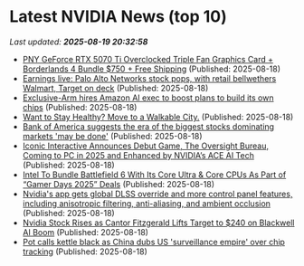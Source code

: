 # Latest NVIDIA News (top 10)
_Last updated: **2025-08-19 20:32:58**_

- [PNY GeForce RTX 5070 Ti Overclocked Triple Fan Graphics Card + Borderlands 4 Bundle $750 + Free Shipping](https://slickdeals.net/f/18538888-pny-geforce-rtx-5070-ti-overclocked-triple-fan-graphics-card-borderlands-4-bundle-750-free-shipping) (Published: 2025-08-18)
- [Earnings live: Palo Alto Networks stock pops, with retail bellwethers Walmart, Target on deck](https://finance.yahoo.com/news/live/earnings-live-palo-alto-networks-stock-pops-with-retail-bellwethers-walmart-target-on-deck-203137429.html) (Published: 2025-08-18)
- [Exclusive-Arm hires Amazon AI exec to boost plans to build its own chips](https://www.channelnewsasia.com/business/exclusive-arm-hires-amazon-ai-exec-boost-plans-build-its-own-chips-5301181) (Published: 2025-08-18)
- [Want to Stay Healthy? Move to a Walkable City.](https://www.outsideonline.com/outdoor-adventure/environment/city-walkability/#article) (Published: 2025-08-18)
- [Bank of America suggests the era of the biggest stocks dominating markets 'may be done'](https://finance.yahoo.com/news/bank-of-america-suggests-the-era-of-the-biggest-stocks-dominating-markets-may-be-done-201336264.html) (Published: 2025-08-18)
- [Iconic Interactive Announces Debut Game, The Oversight Bureau, Coming to PC in 2025 and Enhanced by NVIDIA’s ACE AI Tech](https://wccftech.com/iconic-interactive-debut-game-the-oversight-bureau-nvidia-ace-ai/) (Published: 2025-08-18)
- [Intel To Bundle Battlefield 6 With Its Core Ultra & Core CPUs As Part of “Gamer Days 2025” Deals](https://wccftech.com/intel-bundle-battlefield-6-core-ultra-core-cpus-as-part-of-gamer-days-2025-deals/) (Published: 2025-08-18)
- [Nvidia's app gets global DLSS override and more control panel features, including anisotropic filtering, anti-aliasing, and ambient occlusion](https://biztoc.com/x/c2b6f2d5f8a7aa40) (Published: 2025-08-18)
- [Nvidia Stock Rises as Cantor Fitzgerald Lifts Target to $240 on Blackwell AI Boom](https://consent.yahoo.com/v2/collectConsent?sessionId=1_cc-session_5520c3c1-f1fa-4199-9a89-ffe3a4a9c3f4) (Published: 2025-08-18)
- [Pot calls kettle black as China dubs US 'surveillance empire' over chip tracking](https://www.theregister.com/2025/08/18/china_gpu_tracking/) (Published: 2025-08-18)
